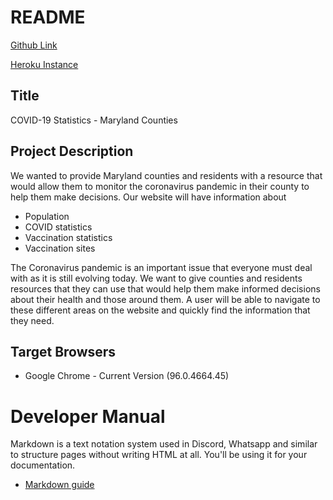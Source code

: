 # README
[Github Link](https://github.com/jayid00/Group20-Final-INST377_Fall2021)

[Heroku Instance](https://tranquil-temple-96571.herokuapp.com/)

## Title 
COVID-19 Statistics - Maryland Counties

## Project Description
We wanted to provide Maryland counties and residents with a resource that would allow them to monitor the coronavirus pandemic in their county to help them make decisions. Our website will have information about 
* Population
* COVID statistics
* Vaccination statistics
* Vaccination sites 

The Coronavirus pandemic is an important issue that everyone must deal with as it is still evolving today. We want to give counties and residents resources that they can use that would help them make informed decisions about their health and those around them. A user will be able to navigate to these different areas on the website and quickly find the information that they need.    

## Target Browsers
* Google Chrome - Current Version (96.0.4664.45)

# Developer Manual
Markdown is a text notation system used in Discord, Whatsapp and similar to structure pages without writing HTML at all. You'll be using it for your documentation.
* [Markdown guide](https://www.markdownguide.org/cheat-sheet/)
